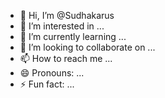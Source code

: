 - 👋 Hi, I’m @Sudhakarus
- 👀 I’m interested in ...
- 🌱 I’m currently learning ...
- 💞️ I’m looking to collaborate on ...
- 📫 How to reach me ...
- 😄 Pronouns: ...
- ⚡ Fun fact: ...

<!---
Sudhakarus/Sudhakarus is a ✨ special ✨ repository because its `README.md` (this file) appears on your GitHub profile.
You can click the Preview link to take a look at your changes.
--->
